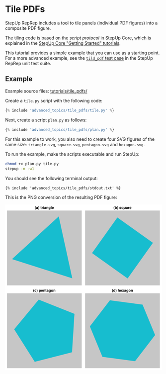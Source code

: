 # Tile PDFs

StepUp RepRep includes a tool to tile panels (individual PDF figures) into a composite PDF figure.

The tiling code is based on the *script protocol* in StepUp Core,
which is explained in the [StepUp Core "Getting Started" tutorials](https://reproducible-reporting.github.io/stepup-core/getting_started/introduction/).

This tutorial provides a simple example that you can use as a starting point.
For a more advanced example, see the [`tild_pdf` test case](https://github.com/reproducible-reporting/stepup-reprep/tree/main/tests/cases/tile_pdf) in the StepUp RepRep unit test suite.


## Example

Example source files: [tutorials/tile_pdfs/](https://github.com/reproducible-reporting/stepup-reprep/tree/main/docs/advanced_topics/tile_pdfs)

Create a `tile.py` script with the following code:

```python
{% include 'advanced_topics/tile_pdfs/tile.py' %}
```

Next, create a script `plan.py` as follows:

```python
{% include 'advanced_topics/tile_pdfs/plan.py' %}
```

For this example to work, you also need to create four SVG figures of the same size: `triangle.svg`, `square.svg`, `pentagon.svg` and  `hexagon.svg`.

To run the example, make the scripts executable and run StepUp:

```bash
chmod +x plan.py tile.py
stepup -n -w1
```

You should see the following terminal output:

```
{% include 'advanced_topics/tile_pdfs/stdout.txt' %}
```

This is the PNG conversion of the resulting PDF figure:

![figure](tile_pdfs/figure.png)
